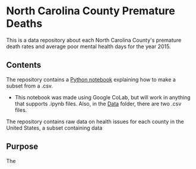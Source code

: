 # North Carolina County Premature Deaths
This is a data repository about each North Carolina County's premature death rates and average poor mental health days for the year 2015.  
## Contents
The repository contains a [Python notebook](https://github.com/cmmurin/North-Carolina-County-Premature-Deaths/blob/main/Creating%20a%20Subset/Creating_a_Subset.ipynb) explaining how to make a subset from a .csv.
  - This notebook was made using Google CoLab, but will work in anything that supports .ipynb files.
Also, in the [Data](https://github.com/cmmurin/North-Carolina-County-Premature-Deaths/tree/main/Data) folder, there are two .csv files.

The repository contains raw data on health issues for each county in the United States, a subset containing data 
## Purpose
The 
